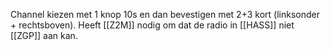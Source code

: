 Channel kiezen met 1 knop 10s en dan bevestigen met 2+3 kort (linksonder + rechtsboven).
Heeft [[Z2M]] nodig om dat de radio in [[HASS]] niet [[ZGP]] aan kan.